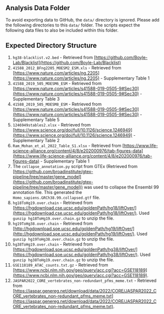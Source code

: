 Analysis Data Folder
--------------------

To avoid exporting data to GitHub, the `data/` directory is ignored. Please add the following
directories to this `data/` folder. The scripts expect the following data files to also be
included within this folder.

## Expected Directory Structure

1. `hg38-blacklist.v2.bed` - Retrieved from [https://github.com/Boyle-Lab/Blacklist](https://github.com/Boyle-Lab/Blacklist)
2. `41588_2012_BFng2205_MOESM2_ESM.xls` - Retrieved from [https://www.nature.com/articles/ng.2205](https://www.nature.com/articles/ng.2205) - Supplementary Table 1
3. `41588_2019_505_MOESM6_ESM` - Retrieved from [https://www.nature.com/articles/s41588-019-0505-9#Sec30](https://www.nature.com/articles/s41588-019-0505-9#Sec30) - Supplementary Table 3
4. `41588_2019_505_MOESM8_ESM` - Retrieved from [https://www.nature.com/articles/s41588-019-0505-9#Sec30](https://www.nature.com/articles/s41588-019-0505-9#Sec30) - Supplementary Table 5
5. `1246949stables2.xlsx` - Retrieved from [https://www.science.org/doi/full/10.1126/science.1246949](https://www.science.org/doi/full/10.1126/science.1246949) - Supplementary Table 2
4. `Ram_Mohan_et_al_2022_Table_S1.xlsx` - Retrieved from [https://www.life-science-alliance.org/content/4/8/e202000976/tab-figures-data](https://www.life-science-alliance.org/content/4/8/e202000976/tab-figures-data) - Supplementary Table 1
5. The `collapse_annotation.py` script from GTEx (Retrieved from [https://github.com/broadinstitute/gtex-pipeline/tree/master/gene_model](https://github.com/broadinstitute/gtex-pipeline/tree/master/gene_model)) was used to collapse the Ensembl 99 annotation file. This generated the `Homo_sapiens.GRCh38.99.collapsed.gtf` file.
6. `hg18ToHg19.over.chain` - Retrieved from [https://hgdownload.cse.ucsc.edu/goldenPath/hg18/liftOver/](https://hgdownload.cse.ucsc.edu/goldenPath/hg18/liftOver/). Used `gunzip hg18ToHg19.over.chain.gz` to unzip the file.
7. `hg19ToHg38.over.chain` - Retrieved from [http://hgdownload.soe.ucsc.edu/goldenPath/hg19/liftOver/](http://hgdownload.soe.ucsc.edu/goldenPath/hg19/liftOver/). Used `gunzip hg19ToHg38.over.chain.gz` to unzip the file.
8. `hg38ToHg19.over.chain` - Retrieved from [https://hgdownload.soe.ucsc.edu/goldenPath/hg38/liftOver/](https://hgdownload.soe.ucsc.edu/goldenPath/hg38/liftOver/). Used `gunzip hg38ToHg19.over.chain.gz` to unzip the file.
9. `GSE118189_ATAC_counts.txt.gz` - Retrieved from [https://www.ncbi.nlm.nih.gov/geo/query/acc.cgi?acc=GSE118189](https://www.ncbi.nlm.nih.gov/geo/query/acc.cgi?acc=GSE118189).
10. `JASPAR2022_CORE_vertebrates_non-redundant_pfms_meme.txt` - Retrieved from [https://jaspar.genereg.net/download/data/2022/CORE/JASPAR2022_CORE_vertebrates_non-redundant_pfms_meme.txt](https://jaspar.genereg.net/download/data/2022/CORE/JASPAR2022_CORE_vertebrates_non-redundant_pfms_meme.txt).